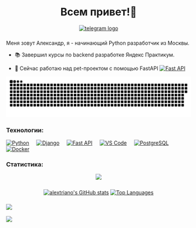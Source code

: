 <h1 align="center">Всем привет!👋 </h1>

<div align="center">
    <a href="https://t.me/alextriano" target="_blank">
        <img src="https://img.shields.io/static/v1?message=Telegram&logo=telegram&label=&color=2CA5E0&logoColor=white&labelColor=&style=for-the-badge" height="25" alt="telegram logo"  />
    </a>

</div>

###

Меня зовут Александр, я - начинающий Python разработчик из Москвы.
* 📚  Завершил курсы по backend разработке Яндекс Практикум.
* 🧠  Сейчас работаю над pet-проектом с помощью FastAPI <a href="https://fastapi.tiangolo.com/" target="_blank" rel="noreferrer"><img src="https://raw.githubusercontent.com/danielcranney/readme-generator/main/public/icons/skills/fastapi-colored.svg" width="14" height="14" alt="Fast API" /></a>

    </a>
<p align="center">
    <img width="600" src="assets/github-snake.svg" alt="snake"/>
</p>

### Технологии:

<p align="left">
<a href="https://www.python.org/" target="_blank" rel="noreferrer"><img src="https://raw.githubusercontent.com/danielcranney/readme-generator/main/public/icons/skills/python-colored.svg" width="36" height="36" alt="Python" /></a>
<img width="12" />
<a href="https://www.djangoproject.com/" target="_blank" rel="noreferrer"><img src="https://raw.githubusercontent.com/danielcranney/readme-generator/main/public/icons/skills/django-colored.svg" width="36" height="36" alt="Django" /></a>
<img width="12" />
<a href="https://fastapi.tiangolo.com/" target="_blank" rel="noreferrer"><img src="https://raw.githubusercontent.com/danielcranney/readme-generator/main/public/icons/skills/fastapi-colored.svg" width="36" height="36" alt="Fast API" /></a>
<img width="12" />
<a href="https://code.visualstudio.com/" target="_blank" rel="noreferrer"><img src="https://raw.githubusercontent.com/danielcranney/readme-generator/main/public/icons/skills/visualstudiocode.svg" width="36" height="36" alt="VS Code" /></a>
<img width="12" />
<a href="https://www.postgresql.org/" target="_blank" rel="noreferrer"><img src="https://raw.githubusercontent.com/danielcranney/readme-generator/main/public/icons/skills/postgresql-colored.svg" width="36" height="36" alt="PostgreSQL" /></a>
<img width="12" />
<a href="https://www.docker.com/" target="_blank" rel="noreferrer"><img src="https://raw.githubusercontent.com/danielcranney/readme-generator/main/public/icons/skills/docker-colored.svg" width="36" height="36" alt="Docker" /></a>
</p>


### Статистика:


<div align="center">
<a href="http://www.github.com/alextriano"><img src="https://github-readme-streak-stats.herokuapp.com/?user=alextriano&stroke=ffffff&background=22272e&ring=6366f1&fire=6366f1&currStreakNum=ffffff&currStreakLabel=6366f1&sideNums=ffffff&sideLabels=ffffff&dates=ffffff&hide_border=true" /></a>

###
<a href="http://www.github.com/alextriano"><img src="https://github-readme-stats.vercel.app/api?username=alextriano&show_icons=true&hide=stars,contribs&title_color=6366f1&text_color=ffffff&icon_color=6366f1&bg_color=22272e&hide_border=true&show_icons=true" alt="alextriano's GitHub stats" /></a>
<a href="https://github.com/alextriano" align="left"><img src="https://github-readme-stats.vercel.app/api/top-langs/?username=alextriano&langs_count=10&title_color=6366f1&text_color=ffffff&icon_color=6366f1&bg_color=22272e&hide_border=true&locale=en&custom_title=Top%20%Languages" alt="Top Languages" /></a>

</div>

###

![](http://github-profile-summary-cards.vercel.app/api/cards/stats?username=alextriano&theme=dark)

![](http://github-profile-summary-cards.vercel.app/api/cards/most-commit-language?username=alextriano&theme=dark)
